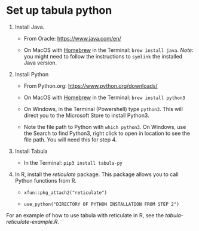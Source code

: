 # Set up tabula python

1. Install Java. 

    - From Oracle: <https://www.java.com/en/>

    - On MacOS with [Homebrew](https://brew.sh/) in the Terminal: `brew install java`. *Note*: you might need to follow the instructions to `symlink` the installed Java version.

2. Install Python

    - From Python.org: <https://www.python.org/downloads/>

    - On MacOS with [Homebrew](https://brew.sh/) in the Terminal: `brew install python3`

    - On Windows, in the Terminal (Powershell) type `python3`. This will direct you to the Microsoft Store to install Python3. 

    - Note the file path to Python with `which python3`. On Windows, use the Search to find Python3, right click to open in location to see the file path. You will need this for step 4.

3. Install Tabula

    - In the Terminal: `pip3 install tabula-py`

4. In R, install the *reticulate* package. This package allows you to call Python functions from R.

    - `xfun::pkg_attach2("reticulate")`

    - `use_python("DIRECTORY OF PYTHON INSTALLATION FROM STEP 2")`

For an example of how to use tabula with reticulate in R, see the *tabula-reticulate-example.R*.
